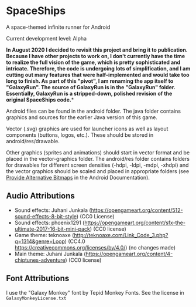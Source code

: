 # SpaceShips
A space-themed infinite runner for Android  

Current development level: Alpha


**In August 2020 I decided to revisit this project and bring it to publication. Because I have other projects to work on, I don't currently have the time to realize the full vision of the game, which is pretty sophisticated and intricate. Therefore, the code is undergoing lots of simplification, and I am cutting out many features that were half-implemented and would take too long to finish. As part of this "pivot", I am renaming the app itself to "GalaxyRun". The source of GalaxyRun is in the "GalaxyRun" folder. Essentially, GalaxyRun is a stripped-down, polished revision of the original SpaceShips code.***

Android files can be found in the android folder. The java folder contains graphics and sources for the earlier Java version of this game.

Vector (.svg) graphics are used for launcher icons as well as layout components (buttons, logos, etc.). These should be stored in android/res/drawable. 

Other graphics (sprites and animations) should start in vector format and be placed in the vector-graphics folder. The android/res folder contains folders for drawables for different screen densities (-hdpi, -ldpi, -mdpi, -xhdpi) and the vector graphics should be scaled and placed in appropriate folders (see [Provide Alternative Bitmaps](http://developer.android.com/training/multiscreen/screendensities.html#TaskProvideAltBmp) in the Android Documentation). 


## Audio Attributions

- Sound effects: Juhani Junkala (https://opengameart.org/content/512-sound-effects-8-bit-style) (CC0 License)
- Sound effects: phoenix1291 (https://opengameart.org/content/sfx-the-ultimate-2017-16-bit-mini-pack) (CC0 license)
- Game theme: teknoaxe (http://teknoaxe.com/Link_Code_3.php?q=1314&genre=Loop) (CC4.0 https://creativecommons.org/licenses/by/4.0/) (no changes made)
- Main theme: Juhani Junkala (https://opengameart.org/content/4-chiptunes-adventure) (CC0 license)

## Font Attributions

I use the "Galaxy Monkey" font by Tepid Monkey Fonts. See the license in `GalaxyMonkeyLicense.txt`